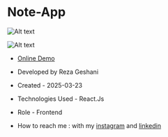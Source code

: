 # Note-App

![Alt text](https://github.com/user-attachments/assets/cfaaea09-123a-4c79-aea7-d08187c3c162)


![Alt text](https://github.com/user-attachments/assets/fe1f6117-409a-4445-b77d-21ec778fbc67)


- [Online Demo](https://note-app-beta-ashy.vercel.app/)

- Developed by Reza Geshani

- Created - 2025-03-23

- Technologies Used - React.Js

- Role - Frontend

- How to reach me : with my [instagram](https://www.instagram.com/rezageshani_web) and [linkedin](http://www.linkedin.com/in/reza-geshani-web)
